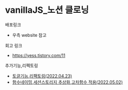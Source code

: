 # vanillaJS\_노션 클로닝

배포링크

- 우측 website 참고

회고 링크

- https://yess.tistory.com/11

추가기능,리펙토링

- [토글기능,리팩토링(2022.04.23)](https://yess.tistory.com/12)
- [함수네이밍,세션스토리지 추상화,고차함수 적용(2022.05.02)](https://yess.tistory.com/13)

